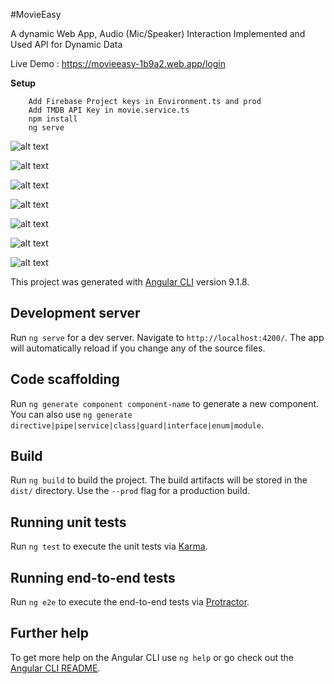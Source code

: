 #MovieEasy

A dynamic Web App, Audio (Mic/Speaker) Interaction Implemented and Used API for Dynamic Data

Live Demo : https://movieeasy-1b9a2.web.app/login

<b>Setup</b>

        Add Firebase Project keys in Environment.ts and prod
        Add TMDB API Key in movie.service.ts
        npm install
        ng serve
        
![alt text](http://www.mediafire.com/convkey/1285/rrjnnwfxmvj8dqozg.jpg?size_id=a)

![alt text](http://www.mediafire.com/convkey/1649/t3f6w8fiz2m8bjyzg.jpg?size_id=a)

![alt text](http://www.mediafire.com/convkey/8ada/pzrzmg0obmhoaqdzg.jpg?size_id=a)

![alt text](http://www.mediafire.com/convkey/8df3/54uzbfu61wlnfl3zg.jpg?size_id=a)

![alt text](http://www.mediafire.com/convkey/7e36/sgmrmqtbv4rcfjxzg.jpg?size_id=a)

![alt text](http://www.mediafire.com/convkey/4bda/taiguno9mzdt7znzg.jpg?size_id=a)

![alt text](http://www.mediafire.com/convkey/a041/d385mxq6l6o99bgzg.jpg?size_id=a)

This project was generated with [Angular CLI](https://github.com/angular/angular-cli) version 9.1.8.

## Development server

Run `ng serve` for a dev server. Navigate to `http://localhost:4200/`. The app will automatically reload if you change any of the source files.

## Code scaffolding

Run `ng generate component component-name` to generate a new component. You can also use `ng generate directive|pipe|service|class|guard|interface|enum|module`.

## Build

Run `ng build` to build the project. The build artifacts will be stored in the `dist/` directory. Use the `--prod` flag for a production build.

## Running unit tests

Run `ng test` to execute the unit tests via [Karma](https://karma-runner.github.io).

## Running end-to-end tests

Run `ng e2e` to execute the end-to-end tests via [Protractor](http://www.protractortest.org/).

## Further help

To get more help on the Angular CLI use `ng help` or go check out the [Angular CLI README](https://github.com/angular/angular-cli/blob/master/README.md).
